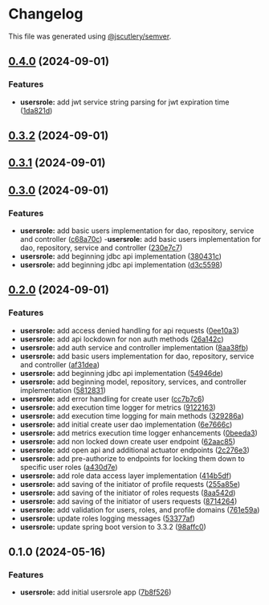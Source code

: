 # Changelog

This file was generated using [@jscutlery/semver](https://github.com/jscutlery/semver).

## [0.4.0](https://github.com/jdwillmsen/jdw/compare/usersrole-0.3.2...usersrole-0.4.0) (2024-09-01)


### Features

* **usersrole:** add jwt service string parsing for jwt expiration time ([1da821d](https://github.com/jdwillmsen/jdw/commit/1da821d57ffcf30402140c060c9aa8b22ea68b21))

## [0.3.2](https://github.com/jdwillmsen/jdw/compare/usersrole-0.3.1...usersrole-0.3.2) (2024-09-01)

## [0.3.1](https://github.com/jdwillmsen/jdw/compare/usersrole-0.3.0...usersrole-0.3.1) (2024-09-01)

## [0.3.0](https://github.com/jdwillmsen/jdw/compare/usersrole-0.2.0...usersrole-0.3.0) (2024-09-01)

### Features

- **usersrole:** add basic users implementation for dao, repository, service and controller ([c68a70c](https://github.com/jdwillmsen/jdw/commit/c68a70c11f5423fac15e91c0a1bf137e138690cb)) -**usersrole:** add basic users implementation for dao, repository, service and controller ([230e7c7](https://github.com/jdwillmsen/jdw/commit/230e7c78bbcbb8a3d28d280a01862f804a38d30a))
- **usersrole:** add beginning jdbc api implementation ([380431c](https://github.com/jdwillmsen/jdw/commit/380431c777eed03d4a6b881e5e2f3fe0edd5a442))
- **usersrole:** add beginning jdbc api implementation ([d3c5598](https://github.com/jdwillmsen/jdw/commit/d3c5598faeffb2d3ff2970c35521cdd6119e58f3))

## [0.2.0](https://github.com/jdwillmsen/jdw/compare/usersrole-0.1.0...usersrole-0.2.0) (2024-09-01)

### Features

- **usersrole:** add access denied handling for api
  requests ([0ee10a3](https://github.com/jdwillmsen/jdw/commit/0ee10a3e4dbb40093276c2847a280d9533327bc6))
- **usersrole:** add api lockdown for non auth
  methods ([26a142c](https://github.com/jdwillmsen/jdw/commit/26a142c7d99877c55136f4ec8160a3c334dc2bcf))
- **usersrole:** add auth service and controller
  implementation ([8aa38fb](https://github.com/jdwillmsen/jdw/commit/8aa38fbc4cb6e9618c36d04eb52443f7b27e1358))
- **usersrole:** add basic users implementation for dao, repository, service and
  controller ([af31dea](https://github.com/jdwillmsen/jdw/commit/af31deaebffbe994bf1861990192a5916b5766af))
- **usersrole:** add beginning jdbc api
  implementation ([54946de](https://github.com/jdwillmsen/jdw/commit/54946de28e67b34b3e3bc201a9bd6227b4dc3303))
- **usersrole:** add beginning model, repository, services, and controller
  implementation ([5812831](https://github.com/jdwillmsen/jdw/commit/5812831a4a2be4ba18dd0e0fb0b08d741d29a7dd))
- **usersrole:** add error handling for create
  user ([cc7b7c6](https://github.com/jdwillmsen/jdw/commit/cc7b7c663b049d16386eead33146f424e0767ffe))
- **usersrole:** add execution time logger for
  metrics ([9122163](https://github.com/jdwillmsen/jdw/commit/912216354355ad8c2f43f9915449e860e9a811a2))
- **usersrole:** add execution time logging for main
  methods ([329286a](https://github.com/jdwillmsen/jdw/commit/329286a9943b2e13fac249725b0216e3fa848130))
- **usersrole:** add initial create user dao
  implementation ([6e7666c](https://github.com/jdwillmsen/jdw/commit/6e7666c52019f4c2efe5f78a20db88696d2835d6))
- **usersrole:** add metrics execution time logger
  enhancements ([0beeda3](https://github.com/jdwillmsen/jdw/commit/0beeda373e08f651f0e6f6caced4763d65f6002e))
- **usersrole:** add non locked down create user
  endpoint ([62aac85](https://github.com/jdwillmsen/jdw/commit/62aac8591a99e1b836332b743c5dc5069d63d155))
- **usersrole:** add open api and additional actuator
  endpoints ([2c276e3](https://github.com/jdwillmsen/jdw/commit/2c276e3e763ecb0f2825bdd4f16886d3a5dd3aa5))
- **usersrole:** add pre-authorize to endpoints for locking them down to specific user
  roles ([a430d7e](https://github.com/jdwillmsen/jdw/commit/a430d7ecc0c253cdefd6ae321d4831a153947fa5))
- **usersrole:** add role data access layer
  implementation ([414b5df](https://github.com/jdwillmsen/jdw/commit/414b5df4c5e5bbcc6cdb209b3cb5efbfd0e617c9))
- **usersrole:** add saving of the initiator of profile
  requests ([255a85e](https://github.com/jdwillmsen/jdw/commit/255a85ed390abe9e88450033429510b8e641c583))
- **usersrole:** add saving of the initiator of roles
  requests ([8aa542d](https://github.com/jdwillmsen/jdw/commit/8aa542de1225a9f4ab0d604be8b6705965b0665d))
- **usersrole:** add saving of the initiator of users
  requests ([8714264](https://github.com/jdwillmsen/jdw/commit/87142642be6e21c2d4925103a7485281635e5e1c))
- **usersrole:** add validation for users, roles, and profile
  domains ([761e59a](https://github.com/jdwillmsen/jdw/commit/761e59a992c8f88a64db3b33eea0e58fe8d06e37))
- **usersrole:** update roles logging
  messages ([53377af](https://github.com/jdwillmsen/jdw/commit/53377af5394d9ea9ab0aa0fcdc52e5d0b6ce5a52))
- **usersrole:** update spring boot version to
  3.3.2 ([98affc0](https://github.com/jdwillmsen/jdw/commit/98affc090d8fdf7cce6014f55b6d6579954458d1))

## 0.1.0 (2024-05-16)

### Features

- **usersrole:** add initial usersrole
  app ([7b8f526](https://github.com/jdwillmsen/jdw/commit/7b8f526cfc1f3689bbe5a86d6b0ac161117d9791))
